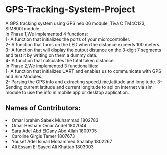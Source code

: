 # GPS-Tracking-System-Project
A GPS tracking system using GPS neo 06 module, Tiva C TM4C123, SIM800l module.</br>
In Phase 1,We implemented 4 functions:  </br>
1- A function that initializes the ports of your microcontroller.</br>
2- A function that turns on the LED when the distance exceeds 100 meters.</br>
3- A function that will display the output distance on the 3-digit 7 segments and test it by writing on them a dummy data. </br>
4- A function that calculates the total taken distance. </br>
In Phase 2,We implemented 3 functionalities:  </br>
1- A function that initializes UART and enables us to communicate with GPS and Sim Modules.</br>
2- Parsing the GPS info and extracting speed,time,latitude and longitude.
3- Sending current latitude and current longitude to api on internet via sim module to use the info in mobile app or desktop application.
## Names of Contributors:
<li>Omar Ibrahim Sabek Muhammad 1802783</li>
<li>Omar Hesham Omar Andel 1802044</li>
<li>Sara Adel Abd ElGany Abd Allah  1809705</li>
<li>Caroline Girgis Tamer  1807673</li>
<li>Yousef Adel Ismail Mohammed Shalaby  1802267</li>
<li>Ali Essam El Sayed Ali Khattab  1803003</li>

